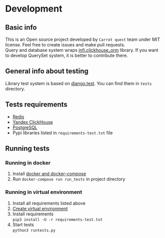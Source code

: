 # Development
## Basic info
This is an Open source project developed by `Carrot quest` team under MIT license. 
Feel free to create issues and make pull requests.  
Query and database system wraps [infi.clickhouse_orm](https://github.com/Infinidat/infi.clickhouse_orm) library. 
If you want to develop QuerySet system, it is better to contribute there.  


## General info about testing
Library test system is based on [django.test](https://docs.djangoproject.com/en/3.2/topics/testing/overview/).
You can find them in `tests` directory. 

## Tests requirements  
* [Redis](https://redis.io/)  
* [Yandex ClickHouse](https://clickhouse.yandex/)  
* [PostgreSQL](https://www.postgresql.org/)  
* Pypi libraries listed in `requirements-test.txt` file

## Running tests
### Running in docker
1. Install [docker and docker-compose](https://www.docker.com/)  
2. Run `docker-compose run run_tests` in project directory

### Running in virtual environment
1. Install all requirements listed above 
2. [Create virtual environment](https://docs.python.org/3/tutorial/venv.html)
3. Install requirements  
  `pip3 install -U -r requirements-test.txt`  
4. Start tests  
  `python3 runtests.py`
